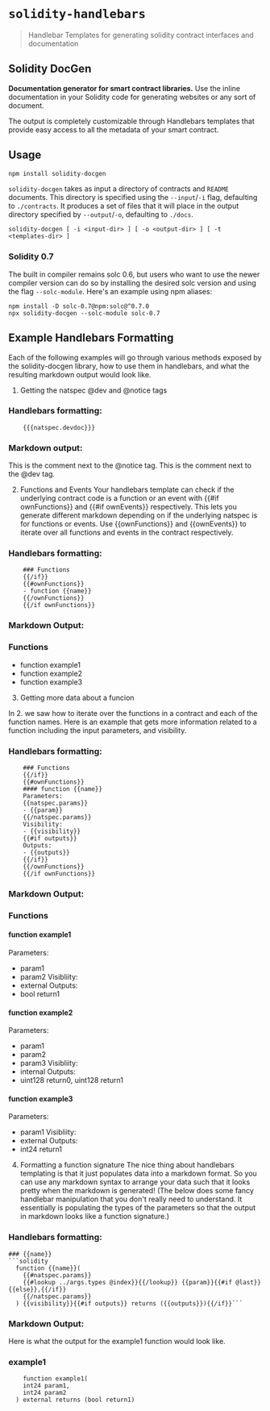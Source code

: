 # `solidity-handlebars`

> Handlebar Templates for generating solidity contract interfaces and documentation

## Solidity DocGen

**Documentation generator for smart contract libraries.** Use the inline
documentation in your Solidity code for generating websites or any sort of
document.

The output is completely customizable through Handlebars templates that provide
easy access to all the metadata of your smart contract.

## Usage

```sh
npm install solidity-docgen
```

`solidity-docgen` takes as input a directory of contracts and `README`
documents. This directory is specified using the `--input`/`-i` flag,
defaulting to `./contracts`. It produces a set of files that it will place in
the output directory specified by `--output`/`-o`, defaulting to `./docs`.

```
solidity-docgen [ -i <input-dir> ] [ -o <output-dir> ] [ -t <templates-dir> ]
```

[NatSpec]: https://solidity.readthedocs.io/en/develop/natspec-format.html

### Solidity 0.7

The built in compiler remains solc 0.6, but users who want to use the newer compiler version can do so by installing the desired solc version and using the flag `--solc-module`. Here's an example using npm aliases:
```
npm install -D solc-0.7@npm:solc@^0.7.0
npx solidity-docgen --solc-module solc-0.7
```


## Example Handlebars Formatting

Each of the following examples will go through various methods exposed by the solidity-docgen library, how to use them in handlebars, and what the resulting markdown output would look like.

1. Getting the natspec @dev and @notice tags

### Handlebars formatting:

``` {{{natspec.userdoc}}}
    {{{natspec.devdoc}}}
```

### Markdown output:

This is the comment next to the @notice tag.
This is the comment next to the @dev tag. 


2. Functions and Events
Your handlebars template can check if the underlying contract code is a function or an event with {{#if ownFunctions}} and {{#if ownEvents}} respectively. This lets you generate different markdown depending on if the underlying natspec is for functions or events. Use {{ownFunctions}} and {{ownEvents}} to iterate over all functions and events in the contract respectively.

### Handlebars formatting:
``` {{#if ownFunctions}
    ### Functions
    {{/if}}
    {{#ownFunctions}}
    - function {{name}}
    {{/ownFunctions}}
    {{/if ownFunctions}}
```


### Markdown Output:

### Functions
- function example1
- function example2
- function example3

3. Getting more data about a funcion

In 2. we saw how to iterate over the functions in a contract and each of the function names. Here is an example that gets more information related to a function including the input parameters, and visibility.

### Handlebars formatting:

``` {{#if ownFunctions}
    ### Functions
    {{/if}}
    {{#ownFunctions}}
    #### function {{name}}
    Parameters:
    {{natspec.params}}
    - {{param}}
    {{/natspec.params}}
    Visibility:
    - {{visibility}}
    {{#if outputs}} 
    Outputs:
    - {{outputs}}
    {{/if}}
    {{/ownFunctions}}
    {{/if ownFunctions}}
```

### Markdown Output:

### Functions
#### function example1
Parameters:
- param1
- param2
Visibliity:
- external
Outputs:
- bool return1

#### function example2
Parameters:
- param1
- param2
- param3
Visibliity:
- internal
Outputs:
- uint128 return0, uint128 return1

#### function example3
Parameters:
- param1
Visibliity:
- external
Outputs:
- int24 return1

4. Formatting a function signature
The nice thing about handlebars templating is that it just populates data into a markdown format. So you can use any markdown syntax to arrange your data such that it looks pretty when the markdown is generated! (The below does some fancy handlebar manipulation that you don't really need to understand. It essentially is populating the types of the parameters so that the output in markdown looks like a function signature.)

### Handlebars formatting:
``` 
### {{name}}
```solidity
  function {{name}}(
    {{#natspec.params}}
    {{#lookup ../args.types @index}}{{/lookup}} {{param}}{{#if @last}}{{else}},{{/if}}
    {{/natspec.params}}
  ) {{visibility}}{{#if outputs}} returns ({{outputs}}){{/if}}```

```

### Markdown Output:
Here is what the output for the example1 function would look like.

### example1
```solidity
    function example1(
    int24 param1,
    int24 param2
  ) external returns (bool return1)
```
